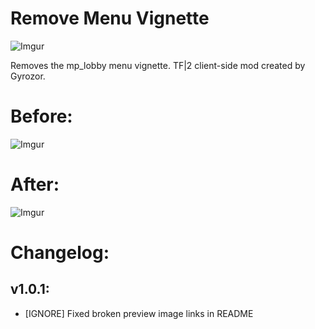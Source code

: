 # Remove Menu Vignette
![Imgur](https://i.imgur.com/uI6DOZ7.png)

Removes the mp_lobby menu vignette. TF|2 client-side mod created by Gyrozor.

# Before:
![Imgur](https://i.imgur.com/eHuFavB.png)

# After:
![Imgur](https://i.imgur.com/OutdO16.png)

# Changelog:

## v1.0.1:
- [IGNORE] Fixed broken preview image links in README
